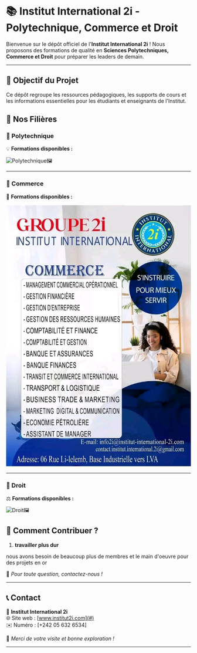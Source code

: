 # 📚 Institut International 2i - Polytechnique, Commerce et Droit  

Bienvenue sur le dépôt officiel de l'**Institut International 2i** ! Nous proposons des formations de qualité en **Sciences Polytechniques, Commerce et Droit** pour préparer les leaders de demain.  

---

## 🎯 Objectif du Projet  

Ce dépôt regroupe les ressources pédagogiques, les supports de cours et les informations essentielles pour les étudiants et enseignants de l'Institut.  

## 🏫 Nos Filières  

### 🔹 Polytechnique  
💡 **Formations disponibles :**  

 

![Polytechnique🖼](Polytechnique.jpg)


---

### 🔹 Commerce  
💼 **Formations disponibles :**  


![Commerce🖼](images/commerce.jpg)


---

### 🔹 Droit  
⚖️ **Formations disponibles :**  

![Droit🖼](images/Droid.jpg)


## 📌 Comment Contribuer ?  
1. **travailler plus dur**  
 
  nous avons besoin de beaucoup plus de membres et le main d'oeuvre pour des projets en or
 

📩 *Pour toute question, contactez-nous !*  

---

## 📞 Contact  
📍 **Institut International 2i**  
🌐 Site web : [www.institut2i.com](#)  
✉️ Numéro : [+242 05 632 6534] 

🚀 *Merci de votre visite et bonne exploration !*  

---